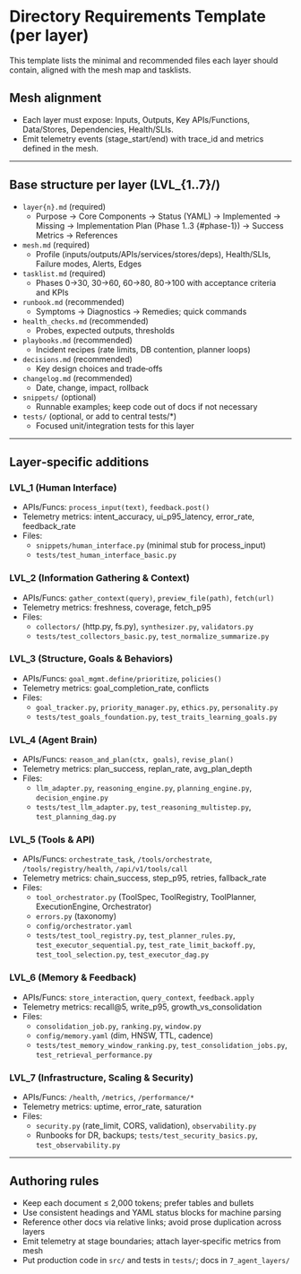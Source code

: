 # Directory Requirements Template (per layer)

This template lists the minimal and recommended files each layer should contain, aligned with the mesh map and tasklists.

## Mesh alignment
- Each layer must expose: Inputs, Outputs, Key APIs/Functions, Data/Stores, Dependencies, Health/SLIs.
- Emit telemetry events (stage_start/end) with trace_id and metrics defined in the mesh.

---

## Base structure per layer (LVL_{1..7}/)
- `layer{n}.md` (required)
  - Purpose → Core Components → Status (YAML) → Implemented → Missing → Implementation Plan (Phase 1..3 {#phase-1}) → Success Metrics → References
- `mesh.md` (required)
  - Profile (inputs/outputs/APIs/services/stores/deps), Health/SLIs, Failure modes, Alerts, Edges
- `tasklist.md` (required)
  - Phases 0→30, 30→60, 60→80, 80→100 with acceptance criteria and KPIs
- `runbook.md` (recommended)
  - Symptoms → Diagnostics → Remedies; quick commands
- `health_checks.md` (recommended)
  - Probes, expected outputs, thresholds
- `playbooks.md` (recommended)
  - Incident recipes (rate limits, DB contention, planner loops)
- `decisions.md` (recommended)
  - Key design choices and trade‑offs
- `changelog.md` (recommended)
  - Date, change, impact, rollback
- `snippets/` (optional)
  - Runnable examples; keep code out of docs if not necessary
- `tests/` (optional, or add to central tests/*)
  - Focused unit/integration tests for this layer

---

## Layer‑specific additions

### LVL_1 (Human Interface)
- APIs/Funcs: `process_input(text)`, `feedback.post()`
- Telemetry metrics: intent_accuracy, ui_p95_latency, error_rate, feedback_rate
- Files:
  - `snippets/human_interface.py` (minimal stub for process_input)
  - `tests/test_human_interface_basic.py`

### LVL_2 (Information Gathering & Context)
- APIs/Funcs: `gather_context(query)`, `preview_file(path)`, `fetch(url)`
- Telemetry metrics: freshness, coverage, fetch_p95
- Files:
  - `collectors/` (http.py, fs.py), `synthesizer.py`, `validators.py`
  - `tests/test_collectors_basic.py`, `test_normalize_summarize.py`

### LVL_3 (Structure, Goals & Behaviors)
- APIs/Funcs: `goal_mgmt.define/prioritize`, `policies()`
- Telemetry metrics: goal_completion_rate, conflicts
- Files:
  - `goal_tracker.py`, `priority_manager.py`, `ethics.py`, `personality.py`
  - `tests/test_goals_foundation.py`, `test_traits_learning_goals.py`

### LVL_4 (Agent Brain)
- APIs/Funcs: `reason_and_plan(ctx, goals)`, `revise_plan()`
- Telemetry metrics: plan_success, replan_rate, avg_plan_depth
- Files:
  - `llm_adapter.py`, `reasoning_engine.py`, `planning_engine.py`, `decision_engine.py`
  - `tests/test_llm_adapter.py`, `test_reasoning_multistep.py`, `test_planning_dag.py`

### LVL_5 (Tools & API)
- APIs/Funcs: `orchestrate_task`, `/tools/orchestrate`, `/tools/registry/health`, `/api/v1/tools/call`
- Telemetry metrics: chain_success, step_p95, retries, fallback_rate
- Files:
  - `tool_orchestrator.py` (ToolSpec, ToolRegistry, ToolPlanner, ExecutionEngine, Orchestrator)
  - `errors.py` (taxonomy)
  - `config/orchestrator.yaml`
  - `tests/test_tool_registry.py`, `test_planner_rules.py`, `test_executor_sequential.py`, `test_rate_limit_backoff.py`, `test_tool_selection.py`, `test_executor_dag.py`

### LVL_6 (Memory & Feedback)
- APIs/Funcs: `store_interaction`, `query_context`, `feedback.apply`
- Telemetry metrics: recall@5, write_p95, growth_vs_consolidation
- Files:
  - `consolidation_job.py`, `ranking.py`, `window.py`
  - `config/memory.yaml` (dim, HNSW, TTL, cadence)
  - `tests/test_memory_window_ranking.py`, `test_consolidation_jobs.py`, `test_retrieval_performance.py`

### LVL_7 (Infrastructure, Scaling & Security)
- APIs/Funcs: `/health`, `/metrics`, `/performance/*`
- Telemetry metrics: uptime, error_rate, saturation
- Files:
  - `security.py` (rate_limit, CORS, validation), `observability.py`
  - Runbooks for DR, backups; `tests/test_security_basics.py`, `test_observability.py`

---

## Authoring rules
- Keep each document ≤ 2,000 tokens; prefer tables and bullets
- Use consistent headings and YAML status blocks for machine parsing
- Reference other docs via relative links; avoid prose duplication across layers
- Emit telemetry at stage boundaries; attach layer‑specific metrics from mesh
- Put production code in `src/` and tests in `tests/`; docs in `7_agent_layers/`
